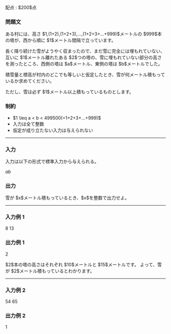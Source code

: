 
<div>

<span>

<span>

<p>
配点 : $200$点
</p>

<div>

<section>

### **問題文**

<p>
ある村には、高さ $1,(1+2),(1+2+3),...,(1+2+3+...+999)$メートルの $999$本の塔が、西から順に $1$メートル間隔で立っています。
</p>

<p>
長く降り続けた雪がようやく収まったので、まだ雪に完全には埋もれていない、互いに $1$メートル離れたある $2$つの塔の、雪に埋もれていない部分の高さを測ったところ、西側の塔は $a$メートル、東側の塔は $b$メートルでした。
</p>

<p>
積雪量と標高が村内のどこでも等しいと仮定したとき、雪が何メートル積もっているか求めてください。
</p>

<p>
ただし、雪は必ず $1$メートル以上積もっているものとします。
</p>

</section>

</div>

<div>

<section>

### **制約**

<ul>

<li>
$1 \leq a < b < 499500(=1+2+3+...+999)$
</li>

<li>
入力は全て整数
</li>

<li>
仮定が成り立たない入力は与えられない
</li>

</ul>

</section>

</div>

---

<div>

<div>

<section>

### **入力**

<p>
入力は以下の形式で標準入力から与えられる。
</p>

<div>

$a$$b$
</div>

</section>

</div>

<div>

<section>

### **出力**

<p>
雪が $x$メートル積もっているとき、$x$を整数で出力せよ。
</p>

</section>

</div>

</div>

---

<div>

<section>

### **入力例 1**

<div>

8 13

</div>

</section>

</div>

<div>

<section>

### **出力例 1**

<div>

2

</div>

<p>
$2$本の塔の高さはそれぞれ $10$メートルと $15$メートルです。
よって、雪が $2$メートル積もっているとわかります。
</p>

</section>

</div>

---

<div>

<section>

### **入力例 2**

<div>

54 65

</div>

</section>

</div>

<div>

<section>

### **出力例 2**

<div>

1

</div>

</section>

</div>

</span>

</span>

</div>
